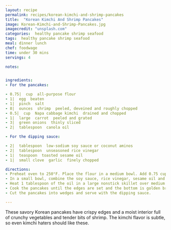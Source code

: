 ```yaml
---
layout: recipe
permalink: recipes/korean-kimchi-and-shrimp-pancakes
title:  "Korean Kimchi And Shrimp Pancakes"
image: Korean-Kimchi-and-Shrimp-Pancakes.jpg
imagecredit: "unsplash.com"
categories:  healthy pancake shrimp seafood
tags:  healthy pancake shrimp seafood
meal: dinner lunch
chef: foodwage
time: under 30 mins
servings: 4

notes:


ingredients:
- For the pancakes:

- 0.75|  cup  all-purpose flour
- 1|  egg  beaten
- 1|  pinch  salt
- 8|  ounces  shrimp  peeled, deveined and roughly chopped
- 0.5|  cup  Napa cabbage kimchi  drained and chopped
- 1|  large  carrot  peeled and grated
- 3|  green onions  thinly sliced
- 2|  tablespoon  canola oil

- For the dipping sauce:

- 2|  tablespoon  low-sodium soy sauce or coconut aminos
- 2|  tablespoon  unseasoned rice vinegar
- 1|  teaspoon  toasted sesame oil
- 1|  small clove  garlic  finely chopped

directions:
- Preheat oven to 250°F. Place the flour in a medium bowl. Add 0.75 cups of water, the egg and a pinch of salt. Whisk until smooth. Fold in the shrimp, kimchi, carrots and green onions. Set aside for 5 minutes.
- In a small bowl, combine the soy sauce, rice vinegar, sesame oil and garlic. Pour into 4 dipping bowls and set aside.
- Heat 1 tablespoon of the oil in a large nonstick skillet over medium heat. Pour 0.5 cup of the batter into the pan and spread it out into a 5–6-inch pancake.
- Cook the pancakes until the edges are set and the bottom is golden brown, 5 minutes. Carefully flip the pancakes and cook on the second side until golden brown and cooked through (the centers will be set but still moist), about 3 minutes. Place the pancakes on a baking sheet and keep warm in the oven while cooking the remaining pancakes. Cook the remaining pancakes, adding the remaining oil, if necessary.
- Cut the pancakes into wedges and serve with the dipping sauce.

---
```


These savory Korean pancakes have crispy edges and a moist interior full of crunchy vegetables and tender bits of shrimp. The kimchi flavor is subtle, so even kimchi haters should like these.